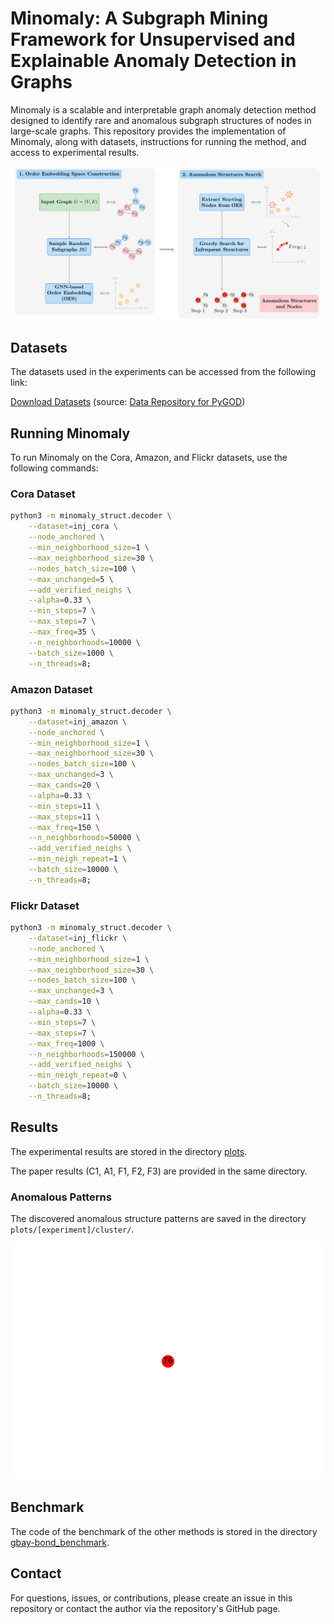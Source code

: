 # Minomaly: A Subgraph Mining Framework for Unsupervised and Explainable Anomaly Detection in Graphs

Minomaly is a scalable and interpretable graph anomaly detection method designed to identify rare and anomalous subgraph structures of nodes in large-scale graphs. This repository provides the implementation of Minomaly, along with datasets, instructions for running the method, and access to experimental results.

![approach](imgs/approach.png)

## Datasets

The datasets used in the experiments can be accessed from the following link:

[Download Datasets](https://drive.google.com/drive/folders/162jgos2K8ITkWauyCeG-5vkRUV-9xlQX?usp=sharing) (source: [Data Repository for PyGOD](https://github.com/pygod-team/data))

## Running Minomaly

To run Minomaly on the Cora, Amazon, and Flickr datasets, use the following commands:

### Cora Dataset

```bash
python3 -m minomaly_struct.decoder \
    --dataset=inj_cora \
    --node_anchored \
    --min_neighborhood_size=1 \
    --max_neighborhood_size=30 \
    --nodes_batch_size=100 \
    --max_unchanged=5 \
    --add_verified_neighs \
    --alpha=0.33 \
    --min_steps=7 \
    --max_steps=7 \
    --max_freq=35 \
    --n_neighborhoods=10000 \
    --batch_size=1000 \
    --n_threads=8;
```

### Amazon Dataset

```bash
python3 -m minomaly_struct.decoder \
    --dataset=inj_amazon \
    --node_anchored \
    --min_neighborhood_size=1 \
    --max_neighborhood_size=30 \
    --nodes_batch_size=100 \
    --max_unchanged=3 \
    --max_cands=20 \
    --alpha=0.33 \
    --min_steps=11 \
    --max_steps=11 \
    --max_freq=150 \
    --n_neighborhoods=50000 \
    --add_verified_neighs \
    --min_neigh_repeat=1 \
    --batch_size=10000 \
    --n_threads=8;
```

### Flickr Dataset

```bash
python3 -m minomaly_struct.decoder \
    --dataset=inj_flickr \
    --node_anchored \
    --min_neighborhood_size=1 \
    --max_neighborhood_size=30 \
    --nodes_batch_size=100 \
    --max_unchanged=3 \
    --max_cands=10 \
    --alpha=0.33 \
    --min_steps=7 \
    --max_steps=7 \
    --max_freq=1000 \
    --n_neighborhoods=150000 \
    --add_verified_neighs \
    --min_neigh_repeat=0 \
    --batch_size=10000 \
    --n_threads=8;
```

## Results

The experimental results are stored in the directory [plots](plots/). 

The paper results (C1, A1, F1, F2, F3) are provided in the same directory.

### Anomalous Patterns

The discovered anomalous structure patterns are saved in the directory `plots/[experiment]/cluster/`.

![anomalous pattern](imgs/anomaly_pattern.gif)

## Benchmark

The code of the benchmark of the other methods is stored in the directory [gbay-bond_benchmark](gbay-bond_benchmark/).

## Contact

For questions, issues, or contributions, please create an issue in this repository or contact the author via the repository's GitHub page.

